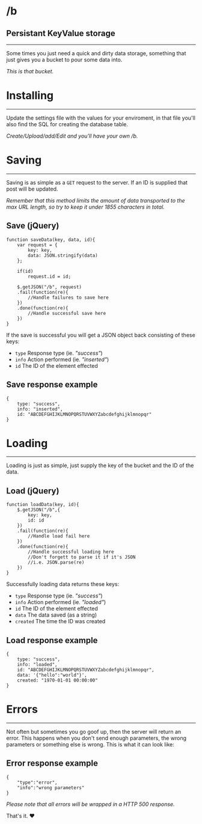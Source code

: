 /b
==

## Persistant KeyValue storage
-------

Some times you just need a quick and dirty data storage, something that just
gives you a bucket to pour some data into.

_This is that bucket._

# Installing
-------

Update the settings file with the values for your enviroment, in that file you'll also find the SQL for creating the database table.

_Create/Upload/add/Edit and you'll have your own /b._

# Saving
-------

Saving is as simple as a `GET` request to the server. If an ID is supplied
that post will be updated.

_Remember that this method limits the amount of data transported to the max
URL length, so try to keep it under 1855 characters in total._

## Save (jQuery)

    function saveData(key, data, id){
        var request = {
            key: key,
            data: JSON.stringify(data)
        };
        
        if(id)
            request.id = id;
        
        $.getJSON("/b", request)
        .fail(function(re){ 
            //Handle failures to save here
        })
        .done(function(re){
            //Handle successful save here
        })
    }
        


If the save is successful you will get a JSON object back consisting of these
keys:

  * `type` Response type (ie. _"success"_) 
  * `info` Action performed (ie. _"inserted"_) 
  * `id` The ID of the element effected 

## Save response example

    {
        type: "success", 
        info: "inserted", 
        id: "ABCDEFGHIJKLMNOPQRSTUVWXYZabcdefghijklmnopqr"
    }
        


# Loading
-------

Loading is just as simple, just supply the key of the bucket and the ID of the
data.

## Load (jQuery)

    function loadData(key, id){
        $.getJSON("/b",{
            key: key,
            id: id
        })
        .fail(function(re){ 
            //Handle load fail here
        })
        .done(function(re){
            //Handle successful loading here
            //Don't forgett to parse it if it's JSON
            //i.e. JSON.parse(re)
        })
    }
        


Successfully loading data returns these keys:

  * `type` Response type (ie. _"success"_) 
  * `info` Action performed (ie. _"loaded"_) 
  * `id` The ID of the element effected 
  * `data` The data saved (as a string) 
  * `created` The time the ID was created 

## Load response example
        
    {
        type: "success", 
        info: "loaded", 
        id: "ABCDEFGHIJKLMNOPQRSTUVWXYZabcdefghijklmnopqr",
        data: '{"hello":"world"}', 
        created: "1970-01-01 00:00:00"
    }
        


# Errors
-------

Not often but sometimes you go goof up, then the server will return an error.
This happens when you don't send enough parameters, the wrong parameters or
something else is wrong. This is what it can look like:

## Error response example
    
    {
        "type":"error",
        "info":"wrong parameters"
    }  
        


_Please note that all errors will be wrapped in a HTTP 500 response._


That's it. ♥

